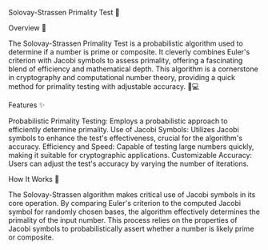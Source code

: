 Solovay-Strassen Primality Test 🚀

Overview 📖

The Solovay-Strassen Primality Test is a probabilistic algorithm used to determine if a number is prime or composite. It cleverly combines Euler's criterion with Jacobi symbols to assess primality, offering a fascinating blend of efficiency and mathematical depth. 
This algorithm is a cornerstone in cryptography and computational number theory, providing a quick method for primality testing with adjustable accuracy. 🧮💻

Features ✨

Probabilistic Primality Testing: Employs a probabilistic approach to efficiently determine primality.
Use of Jacobi Symbols: Utilizes Jacobi symbols to enhance the test's effectiveness, crucial for the algorithm's accuracy.
Efficiency and Speed: Capable of testing large numbers quickly, making it suitable for cryptographic applications.
Customizable Accuracy: Users can adjust the test's accuracy by varying the number of iterations.

How It Works 🧐

The Solovay-Strassen algorithm makes critical use of Jacobi symbols in its core operation. By comparing Euler's criterion to the computed Jacobi symbol for randomly chosen bases, the algorithm effectively determines the primality of the input number. This process relies on the properties of Jacobi symbols to probabilistically assert whether a number is likely prime or composite.
